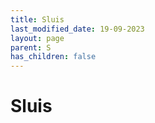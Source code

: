 ```yaml
---
title: Sluis
last_modified_date: 19-09-2023
layout: page
parent: S
has_children: false
---
```


Sluis
=====

